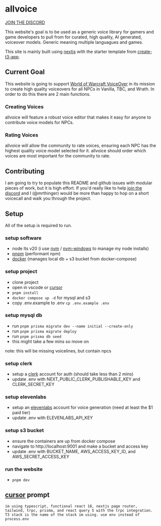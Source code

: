 # allvoice

[JOIN THE DISCORD](https://discord.gg/bwJFfRRcMB)

This website's goal is to be used as a generic voice library for gamers and game developers to pull from for curated, high quality, AI generated, voiceover models. Generic meaning multiple languagues and games.

This site is mainly built using [nextjs](https://nextjs.org/) with the starter template from [create-t3-app](https://create.t3.gg/).

## Current Goal

This website is going to support [World of Warcraft VoiceOver](https://github.com/mrthinger/wow-voiceover) in its mission to create high quality voiceovers for all NPCs in Vanilla, TBC, and Wrath. In order to do this there are 2 main functions.

### Creating Voices

allvoice will feature a robust voice editor that makes it easy for anyone to contribute voice models for NPCs.

### Rating Voices

allvoice will allow the community to rate voices, ensuring each NPC has the highest quality voice model selected for it. allvoice should order which voices are most important for the community to rate.

## Contributing

I am going to try to populate this README and github issues with modular pieces of work, but it is high effort. If you'd really like to help [join the discord](https://discord.gg/bwJFfRRcMB) and I (@mrthinger) would be more than happy to hop on a short voicecall and walk you through the project.

## Setup

All of the setup is required to run.

### setup software
- node lts v20 (i use [nvm](https://github.com/nvm-sh/nvm) / [nvm-windows](https://github.com/coreybutler/nvm-windows) to manage my node installs)
- [pnpm](https://pnpm.io/installation) (performant npm)
- [docker](https://www.docker.com/) (manages local db + s3 bucket from docker-compose)

### setup project
- clone project
- open in vscode or [cursor](https://cursor.sh/)
- `pnpm install`
- `docker compose up -d` for mysql and s3
- copy .env.example to .env `cp .env.example .env`

### setup mysql db
- run `pnpm prisma migrate dev --name initial --create-only`
- run `pnpm prisma migrate deploy`
- run `pnpm prisma db seed`
- this might take a few mins so move on

note: this will be missing voicelines, but contain npcs

### setup clerk
- setup a [clerk](https://clerk.com) account for auth (should take less than 2 mins)
- update .env with NEXT_PUBLIC_CLERK_PUBLISHABLE_KEY and CLERK_SECRET_KEY

### setup elevenlabs
- setup an [elevenlabs](https://elevenlabs.io) account for voice generation (need at least the $1 paid tier)
- update .env with ELEVENLABS_API_KEY

### setup s3 bucket
- ensure the containers are up from docker compose
- navigate to http://localhost:9001 and make a bucket and access key
- update .env with BUCKET_NAME, AWS_ACCESS_KEY_ID, and AWS_SECRET_ACCESS_KEY


### run the website

- `pnpm dev`

## [cursor](https://cursor.sh/) prompt
```im using typescript, functional react 18, nextjs page router, tailwind, trpc, prisma, and react query 5 with the trpc integration. T3 stack is the name of the stack im using. use env instead of process.env```

